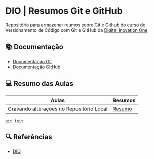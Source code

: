 # DIO | Resumos Git e GitHub

Repositório para armazenar reumos sobre Git e Github do curso de Versionamento de Código com Git e GitHub da [Digital Inovation One](https://www.dio.me/)

## 📚 Documentação
- [Documentação Git](https://git-scm.com/doc)
- [Documentação GitHub](https://docs.github.com.br/)

## 💻 Resumo das Aulas

|  Aulas  |  Resumos  |
|---------|-----------|
| Gravando alterações no Repositório Local | [Resumo]() |

```
git init
```

## 🔍 Referências
- [DIO]()

